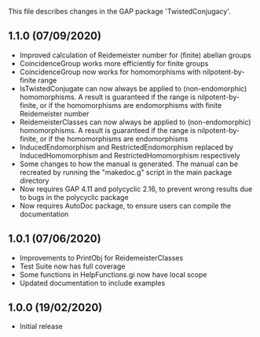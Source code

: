 This file describes changes in the GAP package 'TwistedConjugacy'.

1.1.0 (07/09/2020)
------------------

- Improved calculation of Reidemeister number for (finite) abelian groups
- CoincidenceGroup works more efficiently for finite groups
- CoincidenceGroup now works for homomorphisms with nilpotent-by-finite range
- IsTwistedConjugate can now always be applied to (non-endomorphic)
  homomorphisms. A result is guaranteed if the range is nilpotent-by-finite,
  or if the homomorphisms are endomorphisms with finite Reidemeister number
- ReidemeisterClasses can now always be applied to (non-endomorphic)
  homomorphisms. A result is guaranteed if the range is nilpotent-by-finite,
  or if the homomorphisms are endomorphisms
- InducedEndomorphism and RestrictedEndomorphism replaced by
  InducedHomomorphism and RestrictedHomomorphism respectively
- Some changes to how the manual is generated. The manual can be recreated
  by running the "makedoc.g" script in the main package directory
- Now requires GAP 4.11 and polycyclic 2.16, to prevent wrong results due
  to bugs in the polycyclic package
- Now requires AutoDoc package, to ensure users can compile the documentation


1.0.1 (07/06/2020)
------------------

- Improvements to PrintObj for ReidemeisterClasses
- Test Suite now has full coverage
- Some functions in HelpFunctions.gi now have local scope
- Updated documentation to include examples


1.0.0 (19/02/2020)
------------------

- Initial release
